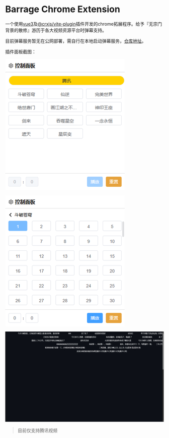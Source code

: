 # Barrage Chrome Extension

一个使用[vue3](https://cn.vuejs.org/)及[@crxjs/vite-plugin](https://github.com/crxjs/chrome-extension-tools)插件开发的chrome拓展程序。给予『无宗门背景的散修』游历于各大视频资源平台时弹幕支持。

目前弹幕服务暂无在公网部署，需自行在本地启动弹幕服务，[仓库地址](https://github.com/moyu-king/barrage-service)。

插件面板截图：

![视频列表](/images//video-list.jpg)

![剧集列表](/images//episode-list.jpg)

![弹幕](/images//barrage.jpg)

> 目前仅支持腾讯视频
